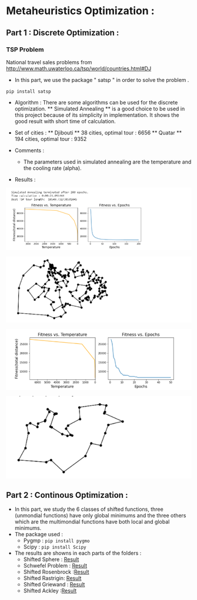 # Metaheuristics Optimization : 
## Part 1 : Discrete Optimization : 
### TSP Problem
National travel sales problems from 
http://www.math.uwaterloo.ca/tsp/world/countries.html#DJ

- In this part, we use the package " satsp " in order to solve the problem .

```
pip install satsp

```
- Algorithm : There are some algorithms can be used for the discrete optimization. ** Simulated Annealing ** is a good choice to be used in this project because of its simplicity in implementation. It shows the good result with short time of calculation. 

 - Set of cities  : 
   ** Djibouti ** 
   38 cities, optimal tour : 6656 
   ** Quatar ** 
   194 cities, optimal tour : 9352 
-  Comments :
   - The parameters used in  simulated annealing are the temperature and the cooling rate (alpha). 
-  Results : 

![Convergence curves](1.2.TSP/qt1.png)

![quartar_path](1.2.TSP/qt2.png)

![Convergence curves](1.2.TSP/dj1.png)

![quartar_path](1.2.TSP/dj2.png)

## Part 2 : Continous Optimization : 
- In this part, we study the 6 classes of shifted functions, three (unmondial functions) have only global minimums and the three others which are the multimondial functions have both local and global minimums. 
- The package used  :
  - Pygmp : ``` pip install pygmo ```
  - Scipy : ``` pip install Scipy ```
- The results are showns in each parts of the folders : 
   - Shifted Sphere : [Result](3.Shifted_Sphere)
   - Schwefel Problem : [Result](4.Schwefel-Problem-2_21)
   - Shifted Rosenbrock :[Result](5.shifted-Rosenbrock)
   - Shifted Rastrigin: [Result](6.shifted-Rastrigin)
   - Shifted Griewand : [Result](7.shifted-Griewand)
   - Shifted Ackley :[Result](8.shifted-Ackley)
